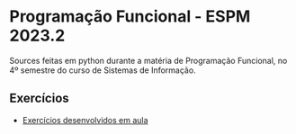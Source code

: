 # Programação Funcional - ESPM 2023.2

Sources feitas em python durante a matéria de Programação Funcional, no 4º semestre do curso de Sistemas de Informação.

## Exercícios 
- [Exercícios desenvolvidos em aula](https://github.com/cauebucci/espm.pf.2023.2/aulas/)



